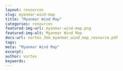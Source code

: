 ```yaml
---
layout: resources
slug: myanmar-wind-map
title: "Myanmar Wind Map"
categories: resources
featured-img-url: myanmar-wind-map.png
featured-img-alt: Myanmar Wind Map
docs-url: vortex_3km_myanmar_wind_map_resource.pdf
tags:
meta: "Myanmar Wind Map"
excerpt: 
author: vortex
keywords: 
---
```

